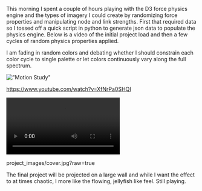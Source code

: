 This morning I spent a couple of hours playing with the D3 force physics engine and the types of imagery I could create by randomizing force properties and manipulating node and link strengths.  First that required data so I tossed off a quick script in python to generate json data to populate the physics engine.  Below is a video of the initial project load and then a few cycles of random physics properties applied.  

I am fading in random colors and debating whether I should constrain each color cycle to single palette or let colors continuously vary along the full spectrum.  

!["Motion Study"](http://www.youtube.com/watch?v=XfNrPa0SHQI "Motion Study") 

https://www.youtube.com/watch?v=XfNrPa0SHQI 

!["Motion Study"](project_images/motion_study.mov "Motion Study") 

project_images/cover.jpg?raw=true 

The final project will be projected on a large wall and while I want the effect to at times chaotic, I more like the flowing, jellyfish like feel.  Still playing.  

